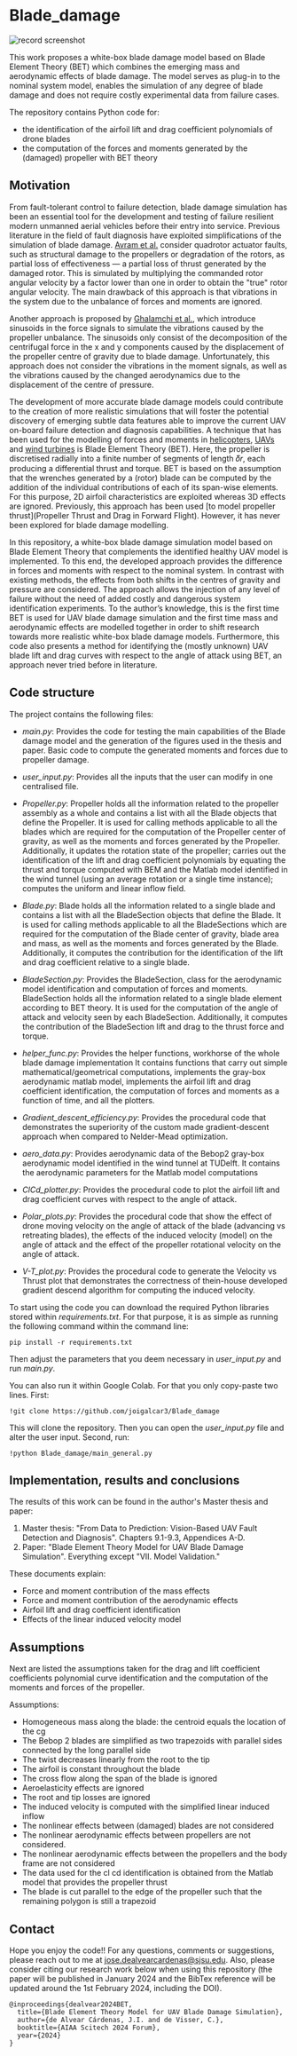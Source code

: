 <!--http://web.archive.org/web/20111010053227/http://jaynes.colorado.edu/PythonGuidelines.html#module_formatting-->
# Blade_damage
![record screenshot](docs/paper.PNG)

This work proposes a white-box blade damage model based on Blade Element
Theory (BET) which combines the emerging mass and aerodynamic effects of blade damage. The model
serves as plug-in to the nominal system model, enables the simulation of any degree of blade
damage and does not require costly experimental data from failure cases. 

The repository contains Python code for:
- the identification of the airfoil lift and drag coefficient polynomials of drone blades
- the computation of the forces and moments generated by the (damaged) propeller with BET theory

## Motivation
From fault-tolerant control to failure detection, blade damage simulation has been an
essential tool for the development and testing of failure resilient modern unmanned aerial
vehicles before their entry into service. Previous literature in the field of fault diagnosis have exploited simplifications of the simulation of blade damage.
[Avram et al.](https://papers.phmsociety.org/index.php/phmconf/article/view/2504) consider quadrotor actuator faults, such as structural damage to the propellers or degradation of the
rotors, as partial loss of effectiveness — a partial loss of thrust generated by the damaged rotor. This is simulated
by multiplying the commanded rotor angular velocity by a factor lower than one in order to obtain the "true" rotor
angular velocity. The main drawback of this approach is that vibrations in the system due to the unbalance of forces and
moments are ignored.

Another approach is proposed by [Ghalamchi et al.](https://ieeexplore.ieee.org/document/8868202), which introduce sinusoids in the force signals to simulate
the vibrations caused by the propeller unbalance. The sinusoids only consist of the decomposition of the centrifugal
force in the x and y components caused by the displacement of the propeller centre of gravity due to blade damage.
Unfortunately, this approach does not consider the vibrations in the moment signals, as well as the vibrations caused by
the changed aerodynamics due to the displacement of the centre of pressure.

The development of more accurate blade damage models could contribute to the creation of more realistic simulations
that will foster the potential discovery of emerging subtle data features able to improve the current UAV on-board
failure detection and diagnosis capabilities. A technique that has been used for the modelling of forces and moments in
[helicopters](https://www.cambridge.org/us/universitypress/subjects/engineering/aerospace-engineering/principles-helicopter-aerodynamics-2nd-edition-1?format=HB&isbn=9781107013353), 
[UAVs](https://arc.aiaa.org/doi/10.2514/6.2010-7635) and [wind turbines](https://onlinelibrary.wiley.com/doi/book/10.1002/9781119992714)
 is Blade Element Theory (BET). Here, the propeller is discretised
radially into a finite number of segments of length 𝛿𝑟, each producing a differential thrust and torque. BET is based
on the assumption that the wrenches generated by a (rotor) blade can be computed by the addition of the individual
contributions of each of its span-wise elements. For this purpose, 2D airfoil characteristics are exploited whereas 3D
effects are ignored. Previously, this approach has been used [to model propeller thrust](Propeller Thrust and Drag in Forward Flight). 
However, it has never been explored for blade damage modelling.

In this repository, a white-box blade damage simulation model based on Blade Element Theory that complements the
identified healthy UAV model is implemented. To this end, the developed approach provides
the difference in forces and moments with respect to the nominal system. In contrast with existing methods, the effects
from both shifts in the centres of gravity and pressure are considered. The approach allows the injection of any level of
failure without the need of added costly and dangerous system identification experiments. To the author’s knowledge,
this is the first time BET is used for UAV blade damage simulation and the first time mass and aerodynamic effects are
modelled together in order to shift research towards more realistic white-box blade damage models. Furthermore, this
code also presents a method for identifying the (mostly unknown) UAV blade lift and drag curves with respect to the
angle of attack using BET, an approach never tried before in literature.

## Code structure
The project contains the following files:

* *main.py*: Provides the code for testing the main capabilities of the Blade damage model and the generation of the 
figures used in the thesis and paper. Basic code to compute the generated moments and forces due to propeller damage.

* *user_input.py*: Provides all the inputs that the user can modify in one centralised file.

* *Propeller.py*: Propeller holds all the information related to the propeller assembly as a whole and contains a list with all the
Blade objects that define the Propeller. It is used for calling methods applicable to all the blades which are required
for the computation of the Propeller center of gravity, as well as the moments and forces generated by the Propeller. 
Additionally, it updates the rotation state of the propeller; carries out the identification of the lift and drag
coefficient polynomials by equating the thrust and torque computed with BEM and the Matlab model identified in the
wind tunnel (using an average rotation or a single time instance); computes the uniform and linear inflow field.

* *Blade.py*: Blade holds all the information related to a single blade and contains a list with all the BladeSection objects that
define the Blade. It is used for calling methods applicable to all the BladeSections which are required for the
computation of the Blade center of gravity, blade area and mass, as well as the moments and forces generated by the
Blade. Additionally, it computes the contribution for the identification of the lift and drag coefficient relative to a
single blade.

* *BladeSection.py*: Provides the BladeSection, class for the aerodynamic model identification and computation of forces and moments.
BladeSection holds all the information related to a single blade element according to BET theory. It is used for the
computation of the angle of attack and velocity seen by each BladeSection. Additionally, it computes the contribution
of the BladeSection lift and drag to the thrust force and torque.

* *helper_func.py*: Provides the helper functions, workhorse of the whole blade damage implementation
It contains functions that carry out simple mathematical/geometrical computations, implements the gray-box aerodynamic 
matlab model, implements the airfoil lift and drag coefficient identification, the computation of forces and moments as
a function of time, and all the plotters.

* *Gradient_descent_efficiency.py*: Provides the procedural code that demonstrates the superiority of the custom made
gradient-descent approach when compared to Nelder-Mead optimization.

* *aero_data.py*: Provides aerodynamic data of the Bebop2 gray-box aerodynamic model identified in the wind tunnel at 
TUDelft. It contains the aerodynamic parameters for the Matlab model computations

* *ClCd_plotter.py*: Provides the procedural code to plot the airfoil lift and drag coefficient curves with respect
to the angle of attack.

* *Polar_plots.py*: Provides the procedural code that show the effect of drone moving velocity on the angle of attack 
of the blade (advancing vs retreating blades), the effects of the induced velocity (model) on the angle of attack and 
the effect of the propeller rotational velocity on the angle of attack.

* *V-T_plot.py*: Provides the procedural code to generate the Velocity vs Thrust plot that demonstrates the correctness 
of thein-house developed gradient descend algorithm for computing the induced velocity.

To start using the code you can download the required Python libraries stored within _requirements.txt_. For that purpose,
it is as simple as running the following command within the command line:
```shell script
pip install -r requirements.txt
```
Then adjust the parameters that you deem necessary in _user\_input.py_ and run _main.py_.

You can also run it within Google Colab. For that you only copy-paste two lines. First:
```shell script
!git clone https://github.com/joigalcar3/Blade_damage
```
This will clone the repository. Then you can open the _user\_input.py_ file and alter the user input. Second, run:
```shell script
!python Blade_damage/main_general.py
```

## Implementation, results and conclusions
The results of this work can be found in the author's Master thesis and paper:

1. Master thesis: "From Data to Prediction: Vision-Based UAV Fault Detection and Diagnosis". Chapters 9.1-9.3, 
Appendices A-D.
2. Paper: "Blade Element Theory Model for UAV Blade Damage Simulation". Everything except "VII. Model Validation."

These documents explain:
* Force and moment contribution of the mass effects
* Force and moment contribution of the aerodynamic effects
* Airfoil lift and drag coefficient identification
* Effects of the linear induced velocity model

[comment]: <> (Here are the main results from this project. They are divided between those results corresponding to the )
[comment]: <> (identification of the lift and drag coefficients polynomials and the vibrations caused by the modified location)
[comment]: <> (of the center of gravity and aerodynamics upon blade damage.)

[comment]: <> (### Lift and drag coefficients Bebop 2 identification)
[comment]: <> (<!--https://www.codecogs.com/latex/eqneditor.php-->)
[comment]: <> (Next are the identified lift and drag curves. Using the default parameters in *user_input.py*, the lift coefficient)
[comment]: <> (polynomial has the following form: )

[comment]: <> (In the case of the drag coefficient polynomial, it has the following form:)

[comment]: <> (Here is the resulting lift coefficient curve with respect to the angle of attack:)

[comment]: <> (Here is the resulting drag coefficient curve with respect to the angle of attack:)

[comment]: <> (### Resulting forces and moments)

## Assumptions
Next are listed the assumptions taken for the drag and lift coefficient coefficients polynomial curve
identification and the computation of the moments and forces of the propeller.

Assumptions:
- Homogeneous mass along the blade: the centroid equals the location of the cg
- The Bebop 2 blades are simplified as two trapezoids with parallel sides connected by the long parallel side
- The twist decreases linearly from the root to the tip
- The airfoil is constant throughout the blade
- The cross flow along the span of the blade is ignored
- Aeroelasticity effects are ignored
- The root and tip losses are ignored
- The induced velocity is computed with the simplified linear induced inflow
- The nonlinear effects between (damaged) blades are not considered
- The nonlinear aerodynamic effects between propellers are not considered.
- The nonlinear aerodynamic effects between the propellers and the body frame are not considered
- The data used for the cl cd identification is obtained from the Matlab model that provides the propeller thrust
- The blade is cut parallel to the edge of the propeller such that the remaining polygon is still a trapezoid


## Contact
Hope you enjoy the code!! For any questions, comments or suggestions, 
please reach out to me at [jose.dealvearcardenas@sjsu.edu](jose.dealvearcardenas@sjsu.edu). Also, please consider citing our research work below when using this repository (the paper will be published in January 2024 and the BibTex reference will be updated around the 1st February 2024, including the DOI).


    @inproceedings{dealvear2024BET,
      title={Blade Element Theory Model for UAV Blade Damage Simulation},
      author={de Alvear Cárdenas, J.I. and de Visser, C.},
      booktitle={AIAA Scitech 2024 Forum},
      year={2024}
    }

